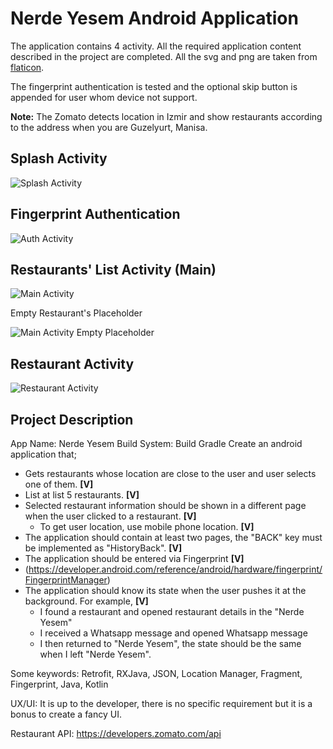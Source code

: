 # Nerde Yesem Android Application

The application contains 4 activity. All the required application content described in the project are completed. All the svg and png are taken from [flaticon](https://www.flaticon.com/).

The fingerprint authentication is tested and the optional skip button is appended for user whom device not support.

**Note:** The Zomato detects location in Izmir and show restaurants according to the address when you are Guzelyurt, Manisa.

## Splash Activity
![Splash Activity](https://i.ibb.co/68CDgSz/2020-01-12-2.png)

## Fingerprint Authentication
![Auth Activity](https://i.ibb.co/ncfCJ3G/2020-01-12-4.png)

## Restaurants' List Activity (Main)
![Main Activity](https://i.ibb.co/DzryJq1/2020-01-12-1.png)

Empty Restaurant's Placeholder

![Main Activity Empty Placeholder](https://i.ibb.co/qytpK8R/2020-01-12-3.png)

## Restaurant Activity
![Restaurant Activity](https://i.ibb.co/CVCLTPn/2020-01-12.png)


## Project Description

App Name: Nerde Yesem
Build System: Build Gradle
Create an android application that;

* Gets restaurants whose location are close to the user and user selects one of them. **[V]**
* List at list 5 restaurants. **[V]**
* Selected restaurant information should be shown in a different page when the user clicked to a restaurant. **[V]**
    * To get user location, use mobile phone location. **[V]**
* The application should contain at least two pages, the "BACK" key must be implemented as "HistoryBack". **[V]**
* The application should be entered via Fingerprint **[V]**
* (https://developer.android.com/reference/android/hardware/fingerprint/FingerprintManager)
* The application should know its state when the user pushes it at the background. For example, **[V]**
    * I found a restaurant and opened restaurant details in the "Nerde Yesem"
    * I received a Whatsapp message and opened Whatsapp message
    * I then returned to "Nerde Yesem", the state should be the same when I left "Nerde Yesem".

Some keywords: Retrofit, RXJava, JSON, Location Manager, Fragment, Fingerprint, Java, Kotlin

UX/UI: It is up to the developer, there is no specific requirement but it is a bonus to create a fancy UI.

Restaurant API: https://developers.zomato.com/api